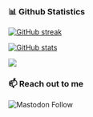 ### 📊 Github Statistics

[![GitHub streak](https://github-readme-streak-stats.herokuapp.com?user=stevepiercy&theme=soft-green&hide_border=true)](https://git.io/streak-stats)

[![GitHub stats](https://github-readme-stats.vercel.app/api?username=stevepiercy)](https://github.com/plone/documentation)

![](https://komarev.com/ghpvc/?username=stevepiercy&color=29a329)

### 📫 Reach out to me

![Mastodon Follow](https://img.shields.io/mastodon/follow/109290405273130397?domain=https%3A%2F%2Ffosstodon.org&style=flat&logo=mastodon&logoColor=%2329a329&color=%2329a329&link=https%3A%2F%2Ffosstodon.org%2F%40stevepiercy)
